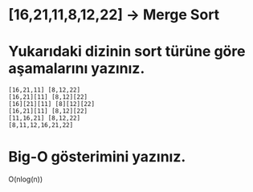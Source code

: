 # [16,21,11,8,12,22] -> Merge Sort

# Yukarıdaki dizinin sort türüne göre aşamalarını yazınız.
    [16,21,11] [8,12,22]
    [16,21][11] [8,12][22]
    [16][21][11] [8][12][22]
    [16,21][11] [8,12][22]
    [11,16,21] [8,12,22]
    [8,11,12,16,21,22]

# Big-O gösterimini yazınız.

O(nlog(n))

